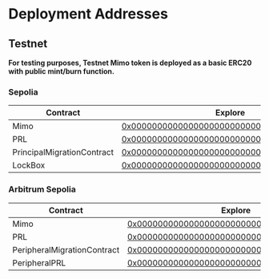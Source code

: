 # Deployment Addresses

## Testnet

**For testing purposes, Testnet Mimo token is deployed as a basic ERC20 with public mint/burn function.**

### Sepolia

| Contract        | Explore                                                                                                                       |
| --------------- | ----------------------------------------------------------------------------------------------------------------------------- |
| Mimo             | [0x0000000000000000000000000000000000000000](https://sepolia.etherscan.io/address/0x0000000000000000000000000000000000000000) |
| PRL             | [0x0000000000000000000000000000000000000000](https://sepolia.etherscan.io/address/0x0000000000000000000000000000000000000000) |
| PrincipalMigrationContract | [0x0000000000000000000000000000000000000000](https://sepolia.etherscan.io/address/0x0000000000000000000000000000000000000000) |
| LockBox | [0x0000000000000000000000000000000000000000](https://sepolia.etherscan.io/address/0x0000000000000000000000000000000000000000) |

### Arbitrum Sepolia

| Contract        | Explore                                                                                                                      |
| --------------- | ---------------------------------------------------------------------------------------------------------------------------- |
| Mimo             | [0x0000000000000000000000000000000000000000](https://sepolia.etherscan.io/address/0x0000000000000000000000000000000000000000) |
| PRL             | [0x0000000000000000000000000000000000000000](https://sepolia.etherscan.io/address/0x0000000000000000000000000000000000000000) |
| PeripheralMigrationContract | [0x0000000000000000000000000000000000000000](https://sepolia.etherscan.io/address/0x0000000000000000000000000000000000000000) |
| PeripheralPRL | [0x0000000000000000000000000000000000000000](https://sepolia.etherscan.io/address/0x0000000000000000000000000000000000000000) |
